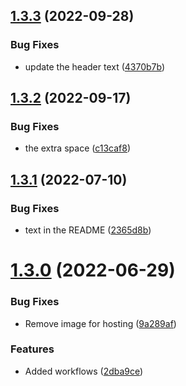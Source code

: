 ## [1.3.3](https://github.com/Pradumnasaraf/Pradumnasaraf/compare/v1.3.2...v1.3.3) (2022-09-28)


### Bug Fixes

* update the header text ([4370b7b](https://github.com/Pradumnasaraf/Pradumnasaraf/commit/4370b7bf6c47dad78a93515973ca1451ea1d2b38))



## [1.3.2](https://github.com/Pradumnasaraf/Pradumnasaraf/compare/v1.3.1...v1.3.2) (2022-09-17)


### Bug Fixes

* the extra space ([c13caf8](https://github.com/Pradumnasaraf/Pradumnasaraf/commit/c13caf810ae4260920a3745e62bc69d2b2b3983e))



## [1.3.1](https://github.com/Pradumnasaraf/Pradumnasaraf/compare/v1.3.0...v1.3.1) (2022-07-10)


### Bug Fixes

* text in the README ([2365d8b](https://github.com/Pradumnasaraf/Pradumnasaraf/commit/2365d8b74f71e23a8cc029e7d2ddd4af9a501364))



# [1.3.0](https://github.com/Pradumnasaraf/Pradumnasaraf/compare/v1.2.0...v1.3.0) (2022-06-29)


### Bug Fixes

* Remove image for hosting ([9a289af](https://github.com/Pradumnasaraf/Pradumnasaraf/commit/9a289afecab95b0e0eaa18470fcab8a5cfd281d2))


### Features

* Added workflows ([2dba9ce](https://github.com/Pradumnasaraf/Pradumnasaraf/commit/2dba9cef5454a775cc5dc92a73c78e180bbe59e6))



